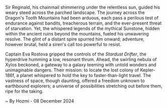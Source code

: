 
Sir Reginald, his chainmail shimmering under the relentless sun, guided his weary steed across the parched landscape.  The journey across the Dragon's Tooth Mountains had been arduous, each pass a perilous test of endurance against bandits, treacherous terrain, and the ever-present threat of starvation.  Yet, the whispered legends of the mythical Sunstone, hidden within the ancient ruins beyond the mountains, fueled his unwavering resolve.  The glint of a distant spire spurred him onward; adventure, however brutal, held a siren's call too powerful to resist.

Captain Eva Rostova gripped the controls of the *Stardust Drifter*, the hyperdrive humming a low, resonant thrum.  Ahead, the swirling nebula of Xylos beckoned, a gateway to a galaxy teeming with untold wonders and unimaginable dangers.  Their mission: to locate the lost colony of Kepler-186f, a planet whispered to hold the key to faster-than-light travel.  The vastness of space, though daunting, offered a freedom unknown to earthbound explorers; a universe of possibilities stretching out before them, ripe for the taking.

~ By Hozmi - 08 December 2024
